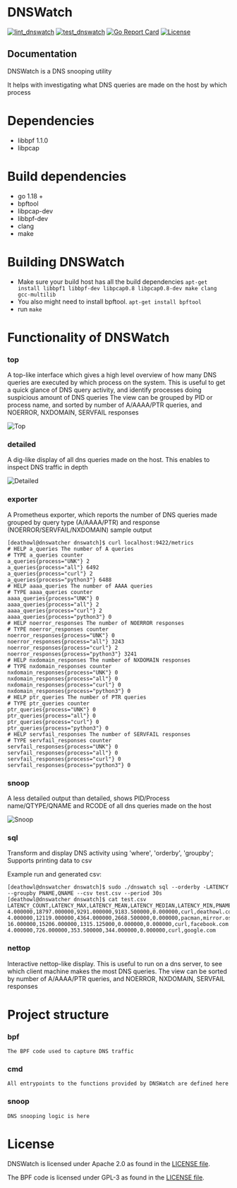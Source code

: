 # DNSWatch
[![lint_dnswatch](https://github.com/facebookincubator/dns/actions/workflows/lint_dnswatch.yml/badge.svg)](https://github.com/facebookincubator/dns/actions/workflows/lint_dnswatch.yml)
[![test_dnswatch](https://github.com/facebookincubator/dns/actions/workflows/test_dnswatch.yml/badge.svg)](https://github.com/facebookincubator/dns/actions/workflows/test_dnswatch.yml)
[![Go Report Card](https://goreportcard.com/badge/github.com/facebookincubator/dns/dnswatch)](https://goreportcard.com/report/github.com/facebookincubator/dns/dnswatch)
[![License](https://img.shields.io/badge/License-Apache_2.0-blue.svg)](https://opensource.org/licenses/Apache-2.0)

## Documentation
DNSWatch is a DNS snooping utility

It helps with investigating what DNS queries are made on the host by which process

# Dependencies
- libbpf 1.1.0
- libpcap

# Build dependencies
- go 1.18 +
- bpftool
- libpcap-dev
- libbpf-dev
- clang
- make


# Building DNSWatch
- Make sure your build host has all the build dependencies `apt-get install libbpf1 libbpf-dev libpcap0.8 libpcap0.8-dev make clang gcc-multilib`
- You also might need to install bpftool. `apt-get install bpftool`
- run `make`

# Functionality of DNSWatch
### top
A top-like interface which gives a high level overview of how many DNS queries are executed by which process on the system.
This is useful to get a quick glance of DNS query activity, and identify processes doing suspicious amount of DNS queries
The view can be grouped by PID or process name, and sorted by number of A/AAAA/PTR queries, and NOERROR, NXDOMAIN, SERVFAIL responses

![Top](.res/top.gif)


### detailed
A dig-like display of all dns queries made on the host. This enables to inspect DNS traffic in depth

![Detailed](.res/detailed.gif)

### exporter
A Prometheus exporter, which reports the number of DNS queries made grouped by query type (A/AAAA/PTR) and response (NOERROR/SERVFAIL/NXDOMAIN)
sample output
```
[deathowl@dnswatcher dnswatch]$ curl localhost:9422/metrics
# HELP a_queries The number of A queries
# TYPE a_queries counter
a_queries{process="UNK"} 2
a_queries{process="all"} 6492
a_queries{process="curl"} 2
a_queries{process="python3"} 6488
# HELP aaaa_queries The number of AAAA queries
# TYPE aaaa_queries counter
aaaa_queries{process="UNK"} 0
aaaa_queries{process="all"} 2
aaaa_queries{process="curl"} 2
aaaa_queries{process="python3"} 0
# HELP noerror_responses The number of NOERROR responses
# TYPE noerror_responses counter
noerror_responses{process="UNK"} 0
noerror_responses{process="all"} 3243
noerror_responses{process="curl"} 2
noerror_responses{process="python3"} 3241
# HELP nxdomain_responses The number of NXDOMAIN responses
# TYPE nxdomain_responses counter
nxdomain_responses{process="UNK"} 0
nxdomain_responses{process="all"} 0
nxdomain_responses{process="curl"} 0
nxdomain_responses{process="python3"} 0
# HELP ptr_queries The number of PTR queries
# TYPE ptr_queries counter
ptr_queries{process="UNK"} 0
ptr_queries{process="all"} 0
ptr_queries{process="curl"} 0
ptr_queries{process="python3"} 0
# HELP servfail_responses The number of SERVFAIL responses
# TYPE servfail_responses counter
servfail_responses{process="UNK"} 0
servfail_responses{process="all"} 0
servfail_responses{process="curl"} 0
servfail_responses{process="python3"} 0
```
### snoop
A less detailed output than detailed, shows PID/Process name/QTYPE/QNAME and RCODE of all dns queries made on the host

![Snoop](.res/snoop.gif)

### sql
Transform and display DNS activity using 'where', 'orderby', 'groupby'; Supports printing data to csv

Example run and generated csv:

```
[deathowl@dnswatcher dnswatch]$ sudo ./dnswatch sql --orderby -LATENCY --groupby PNAME,QNAME --csv test.csv --period 30s
[deathowl@dnswatcher dnswatch]$ cat test.csv
LATENCY_COUNT,LATENCY_MAX,LATENCY_MEAN,LATENCY_MEDIAN,LATENCY_MIN,PNAME,QNAME
4.000000,18797.000000,9291.000000,9183.500000,0.000000,curl,deathowl.com
4.000000,12119.000000,4364.000000,2668.500000,0.000000,pacman,mirror.osbeck.com
16.000000,15206.000000,1315.125000,0.000000,0.000000,curl,facebook.com
4.000000,726.000000,353.500000,344.000000,0.000000,curl,google.com
```
### nettop
Interactive nettop-like display. This is useful to run on a dns server, to see which client machine makes the most DNS queries.
The view can be sorted by number of A/AAAA/PTR queries, and NOERROR, NXDOMAIN, SERVFAIL responses

# Project structure
### bpf
    The BPF code used to capture DNS traffic
### cmd
    All entrypoints to the functions provided by DNSWatch are defined here
### snoop
    DNS snooping logic is here

# License
DNSWatch is licensed under Apache 2.0 as found in the [LICENSE file](LICENSE).

The BPF code is licensed under GPL-3 as found in the [LICENSE file](bpf/LICENSE).
